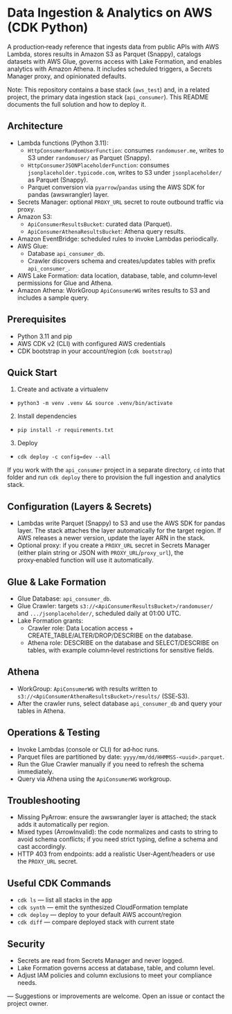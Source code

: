 
# Data Ingestion & Analytics on AWS (CDK Python)

A production‑ready reference that ingests data from public APIs with AWS Lambda, stores results in Amazon S3 as Parquet (Snappy), catalogs datasets with AWS Glue, governs access with Lake Formation, and enables analytics with Amazon Athena. It includes scheduled triggers, a Secrets Manager proxy, and opinionated defaults.

Note: This repository contains a base stack (`aws_test`) and, in a related project, the primary data ingestion stack (`api_consumer`). This README documents the full solution and how to deploy it.

## Architecture
- Lambda functions (Python 3.11):
  - `HttpConsumerRandomUserFunction`: consumes `randomuser.me`, writes to S3 under `randomuser/` as Parquet (Snappy).
  - `HttpConsumerJSONPlaceholderFunction`: consumes `jsonplaceholder.typicode.com`, writes to S3 under `jsonplaceholder/` as Parquet (Snappy).
  - Parquet conversion via `pyarrow`/`pandas` using the AWS SDK for pandas (awswrangler) layer.
- Secrets Manager: optional `PROXY_URL` secret to route outbound traffic via proxy.
- Amazon S3:
  - `ApiConsumerResultsBucket`: curated data (Parquet).
  - `ApiConsumerAthenaResultsBucket`: Athena query results.
- Amazon EventBridge: scheduled rules to invoke Lambdas periodically.
- AWS Glue:
  - Database `api_consumer_db`.
  - Crawler discovers schema and creates/updates tables with prefix `api_consumer_`.
- AWS Lake Formation: data location, database, table, and column‑level permissions for Glue and Athena.
- Amazon Athena: WorkGroup `ApiConsumerWG` writes results to S3 and includes a sample query.

## Prerequisites
- Python 3.11 and pip
- AWS CDK v2 (CLI) with configured AWS credentials
- CDK bootstrap in your account/region (`cdk bootstrap`)

## Quick Start
1) Create and activate a virtualenv
- `python3 -m venv .venv && source .venv/bin/activate`
2) Install dependencies
- `pip install -r requirements.txt`
3) Deploy
- `cdk deploy -c config=dev --all`

If you work with the `api_consumer` project in a separate directory, `cd` into that folder and run `cdk deploy` there to provision the full ingestion and analytics stack.

## Configuration (Layers & Secrets)
- Lambdas write Parquet (Snappy) to S3 and use the AWS SDK for pandas layer. The stack attaches the layer automatically for the target region. If AWS releases a newer version, update the layer ARN in the stack.
- Optional proxy: if you create a `PROXY_URL` secret in Secrets Manager (either plain string or JSON with `PROXY_URL`/`proxy_url`), the proxy‑enabled function will use it automatically.

## Glue & Lake Formation
- Glue Database: `api_consumer_db`.
- Glue Crawler: targets `s3://<ApiConsumerResultsBucket>/randomuser/` and `.../jsonplaceholder/`, scheduled daily at 01:00 UTC.
- Lake Formation grants:
  - Crawler role: Data Location access + CREATE_TABLE/ALTER/DROP/DESCRIBE on the database.
  - Athena role: DESCRIBE on the database and SELECT/DESCRIBE on tables, with example column‑level restrictions for sensitive fields.

## Athena
- WorkGroup: `ApiConsumerWG` with results written to `s3://<ApiConsumerAthenaResultsBucket>/results/` (SSE‑S3).
- After the crawler runs, select database `api_consumer_db` and query your tables in Athena.

## Operations & Testing
- Invoke Lambdas (console or CLI) for ad‑hoc runs.
- Parquet files are partitioned by date: `yyyy/mm/dd/HHMMSS-<uuid>.parquet`.
- Run the Glue Crawler manually if you need to refresh the schema immediately.
- Query via Athena using the `ApiConsumerWG` workgroup.

## Troubleshooting
- Missing PyArrow: ensure the awswrangler layer is attached; the stack adds it automatically per region.
- Mixed types (ArrowInvalid): the code normalizes and casts to string to avoid schema conflicts; if you need strict typing, define a schema and cast accordingly.
- HTTP 403 from endpoints: add a realistic User‑Agent/headers or use the `PROXY_URL` secret.

## Useful CDK Commands
- `cdk ls` — list all stacks in the app
- `cdk synth` — emit the synthesized CloudFormation template
- `cdk deploy` — deploy to your default AWS account/region
- `cdk diff` — compare deployed stack with current state

## Security
- Secrets are read from Secrets Manager and never logged.
- Lake Formation governs access at database, table, and column level.
- Adjust IAM policies and column exclusions to meet your compliance needs.

—
Suggestions or improvements are welcome. Open an issue or contact the project owner.
